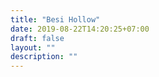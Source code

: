 ```yaml
---
title: "Besi Hollow"
date: 2019-08-22T14:20:25+07:00
draft: false
layout: ""
description: ""
---
```


